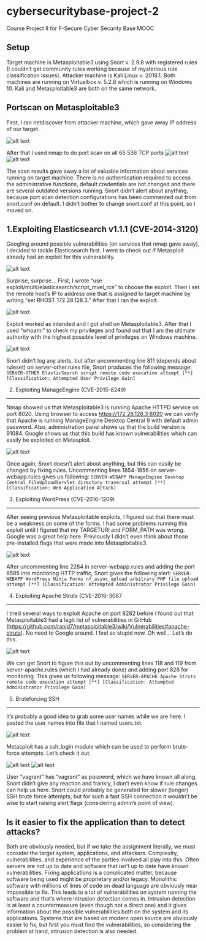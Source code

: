 cybersecuritybase-project-2
======

Course Project II for F-Secure Cyber Security Base MOOC

Setup
------

Target machine is Metasploitable3 using Snort v. 2.9.8 with registered rules (I couldn’t get community rules working because of mysterious rule classification issues). Attacker machine is Kali Linux v. 2018.1. Both machines are running on Virtualbox v. 5.2.6 which is running on Windows 10. Kali and Metasploitable3 are both on the same network.


Portscan on Metasploitable3 
------

First, I ran netdiscover from attacker machine, which gave away IP address of our target.

![alt text](/img/img1.jpg)

After that I used nmap to do port scan on all 65 536 TCP ports
![alt text](/img/img2.jpg)
![alt text](/img/img3.jpg)
 
 
The scan results gave away a lot of valuable information about services running on target machine. There is no authentication required to access the administrative functions, default credentials are not changed and there are several outdated versions running. Snort didn’t alert about anything, because port scan detection configurations has been commented out from snort.conf on default. I didn’t bother to change snort.conf at this point, so I moved on.


1.Exploiting Elasticsearch v1.1.1 (CVE-2014-3120)
------

Googling around possible vulnerabilities (on services that nmap gave away), I decided to tackle Elasticsearch first. I went to check out if Metasploit already had an exploit for this vulnerability.

![alt text](/img/img4.jpg)
 
Surprise, surprise…
First, I wrote “use exploit/multi/elasticsearch/script_mvel_rce” to choose the exploit. Then I set the remote host’s IP to address one that is assigned to target machine by writing “set RHOST 172.28.128.3.” After that I ran the exploit.

![alt text](/img/img5.jpg)
 
Exploit worked as intended and I got shell on Metasploitable3. After that I used “whoami” to check my privileges and found out that I am the ultimate authority with the highest possible level of privileges on Windows machine.

![alt text](/img/img6.jpg)

Snort didn’t log any alerts, but after uncommenting line 811 (depends about ruleset) on server-other.rules file, Snort produces the following message:
`SERVER-OTHER ElasticSearch script remote code execution attempt [**] [Classification: Attempted User Privilege Gain]`


2. Exploiting ManageEngine (CVE-2015-8249)
------

Nmap showed us that Metasploitable3 is running Apache HTTPD service on port 8020. Using browser to access https://172.28.128.3:8020 we can verify that Apache is running ManageEngine Desktop Central 9 with default admin password. Also, administration panel shows us that the build version is 91084. Google shows us that this build has known vulnerabilities which can easily be exploited on Metasploit.

![alt text](/img/img7.jpg)
 
Once again, Snort doesn’t alert about anything, but this can easily be changed by fixing rules. Uncommenting lines 1854-1856 on server-webapp.rules gives us following:
`SERVER-WEBAPP ManageEngine Desktop Central FileUploadServlet directory traversal attempt [**] [Classification: Web Application Attack]`


3. Exploiting WordPress (CVE-2016-1209)
------

After seeing previous Metasploitable exploits, I figured out that there must be a weakness on some of the forms. I had some problems running this exploit until I figured that my TARGETURI and FORM_PATH was wrong. Google was a great help here. Previously I didn’t even think about those pre-installed flags that were made into Metasploitable3.
 
![alt text](/img/img8.jpg)

After uncommenting line 2284 in server-webapp.rules and adding the port 8585 into monitoring HTTP traffic, Snort gives the following alert:
`SERVER-WEBAPP WordPress Ninja Forms nf_async_upload arbitrary PHP file upload attempt [**] [Classification: Attempted Administrator Privilege Gain]`


4. Exploiting Apache Struts (CVE-2016-3087
------

I tried several ways to exploit Apache on port 8282 before I found out that Metasploitable3 had a legit list of vulnerabilities in GitHub (https://github.com/rapid7/metasploitable3/wiki/Vulnerabilities#apache-struts). No need to Google around. I feel so stupid now. Oh well… Let’s do this. 

![alt text](/img/img9.jpg)

We can get Snort to figure this out by uncommenting lines 118 and 119 from server-apache.rules (which I had already done) and adding port 828 for monitoring. This gives us following message:
`SERVER-APACHE Apache Struts remote code execution attempt [**] [Classification: Attempted Administrator Privilege Gain]`


5. Bruteforcing SSH
------

It’s probably a good idea to grab some user names while we are here. I pasted the user names into file that I named users.txt. 

![alt text](/img/img10.jpg)

Metasploit has a ssh_login module which can be used to perform brute-force attempts. Let’s check it out.

![alt text](/img/img11.jpg)
![alt text](/img/img12.jpg)
 
User “vagrant” has “vagrant” as password, which we have known all along. Snort didn’t give any reaction and frankly, I don’t even know if rule changes can help us here. Snort could probably be generated for slower (longer) SSH brute force attempts, but for such a fast SSH connection it wouldn’t be wise to start raising alert flags (considering admin’s point of view).


Is it easier to fix the application than to detect attacks?
------

Both are obviously needed, but if we take the assignment literally, we must consider the target system, applications, and attackers. Complexity, vulnerabilities, and experience of the parties involved all play into this.
Often servers are not up to date and software that isn’t up to date have known vulnerabilities. 
Fixing applications is a complicated matter, because software being used might be proprietary and/or legacy. Monolithic software with millions of lines of code on dead language are obviously near impossible to fix. This leads to a lot of vulnerabilities on system running the software and that’s where intrusion detection comes in. Intrusion detection is at least a countermeasure (even though not a direct one) and it gives information about the possible vulnerabilities both on the system and its applications. Systems that are based on modern open source are obviously easier to fix, but first you must find the vulnerabilities, so considering the problem at hand, intrusion detection is also needed.
